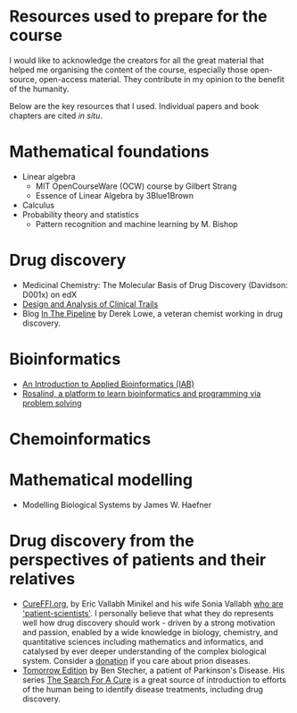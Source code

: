 Resources used to prepare for the course
===

I would like to acknowledge the creators for all the great material that helped me organising the content of the course, especially those open-source, open-access material. They contribute in my opinion to the benefit of the humanity.

Below are the key resources that I used. Individual papers and book chapters are cited *in situ*.

# Mathematical foundations

* Linear algebra
  * MIT OpenCourseWare (OCW) course by Gilbert Strang
  * Essence of Linear Algebra by 3Blue1Brown
* Calculus
* Probability theory and statistics
  * Pattern recognition and machine learning by M. Bishop

# Drug discovery

* Medicinal Chemistry: The Molecular Basis of Drug Discovery (Davidson: D001x) on edX
* [Design and Analysis of Clinical Trails](https://www.chalmers.se/en/departments/math/education/university-of-gothenburg/courses/mathematical-statistics/Pages/msa620.aspx)
* Blog [In The Pipeline](http://blogs.sciencemag.org/pipeline/) by Derek Lowe, a veteran chemist working in drug discovery.

# Bioinformatics

* [An Introduction to Applied Bioinformatics (IAB)](http://readiab.org/)
* [Rosalind, a platform to learn bioinformatics and programming via problem solving](http://rosalind.info/problems/locations/)

# Chemoinformatics

# Mathematical modelling

* Modelling Biological Systems by James W. Haefner

# Drug discovery from the perspectives of patients and their relatives

* [CureFFI.org](http://www.cureffi.org/), by Eric Vallabh Minikel and his wife Sonia Vallabh [who are 'patient-scientists'](https://www.broadinstitute.org/bios/sonia-vallabh). I personally believe that what they do represents well how drug discovery should work - driven by a strong motivation and passion, enabled by a wide knowledge in biology, chemistry, and quantitative sciences including mathematics and informatics, and catalysed by ever deeper understanding of the complex biological system. Consider a [donation](http://www.cureffi.org/donate/) if you care about prion diseases.
* [Tomorrow Edition](https://tmrwedition.com/) by Ben Stecher, a patient of Parkinson's Disease. His series [The Search For A Cure](https://tmrwedition.com/2018/11/14/the-search-for-a-cure-part-1-back-to-the-future/) is a great source of introduction to efforts of the human being to identify disease treatments, including drug discovery.
